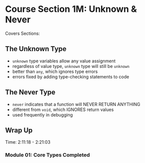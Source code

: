 # Course Section 1M: Unknown & Never

Covers Sections:

## The Unknown Type

- `unknown` type variables allow any value assignment
- regardless of value type, `unknown` type will still be `unknown`
- better than `any`, which ignores type errors
- errors fixed by adding type-checking statements to code

## The Never Type

- `never` indicates that a function will NEVER RETURN ANYTHING
- different from `void`, which IGNORES return values
- used frequently in debugging

## Wrap Up

Time: 2:11:18 - 2:21:03

### Module 01: Core Types Completed
